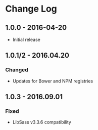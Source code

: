 # Change Log

## 1.0.0 - 2016-04-20
- Initial release

## 1.0.1/2 - 2016.04.20
### Changed
- Updates for Bower and NPM registries

## 1.0.3 - 2016.09.01
### Fixed
- LibSass v3.3.6 compatibility
